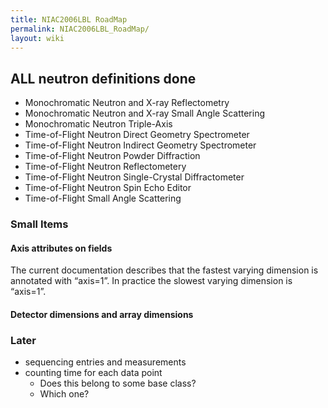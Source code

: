 ```yaml
---
title: NIAC2006LBL RoadMap
permalink: NIAC2006LBL_RoadMap/
layout: wiki
---
```


**ALL** neutron definitions **done**
------------------------------------

-   Monochromatic Neutron and X-ray Reflectometry
-   Monochromatic Neutron and X-ray Small Angle Scattering
-   Monochromatic Neutron Triple-Axis
-   Time-of-Flight Neutron Direct Geometry Spectrometer
-   Time-of-Flight Neutron Indirect Geometry Spectrometer
-   Time-of-Flight Neutron Powder Diffraction
-   Time-of-Flight Neutron Reflectometery
-   Time-of-Flight Neutron Single-Crystal Diffractometer
-   Time-of-Flight Neutron Spin Echo Editor
-   Time-of-Flight Small Angle Scattering

### Small Items

#### Axis attributes on fields

The current documentation describes that the fastest varying dimension
is annotated with “axis=1”. In practice the slowest varying dimension is
“axis=1”.

#### Detector dimensions and array dimensions

### Later

-   sequencing entries and measurements
-   counting time for each data point
    -   Does this belong to some base class?
    -   Which one?

